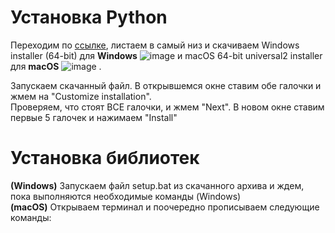 # Установка Python
Переходим по [ссылке](https://www.python.org/downloads/release/python-3110), листаем в самый низ и скачиваем Windows installer (64-bit) для **Windows** ![image](https://user-images.githubusercontent.com/45720190/204282646-d7c25bfa-e72c-4c60-bebe-7a9ff129a164.png)  и macOS 64-bit universal2 installer для **macOS** ![image](https://user-images.githubusercontent.com/45720190/204282808-39578003-f494-4208-93fe-1981230930bd.png)
.  

Запускаем скачанный файл. В открывшемся окне ставим обе галочки и жмем на "Customize installation".  
Проверяем, что стоят ВСЕ галочки, и жмем "Next". В новом окне ставим первые 5 галочек и нажимаем "Install"  
# Установка библиотек
**(Windows)** Запускаем файл setup.bat из скачанного архива и ждем, пока выполняются необходимые команды (Windows)  
**(macOS)** Открываем терминал и поочередно прописываем следующие команды:

